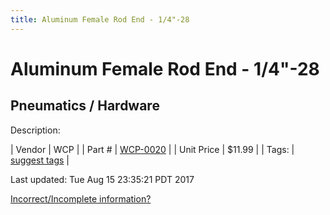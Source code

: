```yaml
---
title: Aluminum Female Rod End - 1/4"-28
---
```


# Aluminum Female Rod End - 1/4"-28
## Pneumatics / Hardware
Description: 	 

| Vendor | WCP | 
| Part # | [WCP-0020](http://www.wcproducts.net/WCP-0020) | 
| Unit Price | $11.99 | 
| Tags: | [suggest tags](https://docs.google.com/forms/d/e/1FAIpQLSeWyY8v3RgOty-MyWmh9U0iivNYN_molChYyS-0U-o-kOAv_g/viewform) | 

Last updated: Tue Aug 15 23:35:21 PDT 2017

 [Incorrect/Incomplete information?](https://docs.google.com/forms/d/e/1FAIpQLSeWyY8v3RgOty-MyWmh9U0iivNYN_molChYyS-0U-o-kOAv_g/viewform)